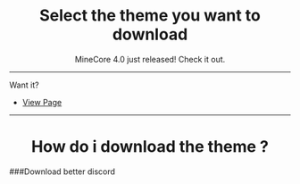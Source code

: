 <h1 align="center">Select the theme you want to download</h1>
<p align="center">MineCore 4.0 just released! Check it out.</p>

---
Want it?
- [View Page](https://github.com/agamsol/download/tree/master/MineCore4.0)

---
<h1 align="center">How do i download the theme ?</h1>
###Download better discord
